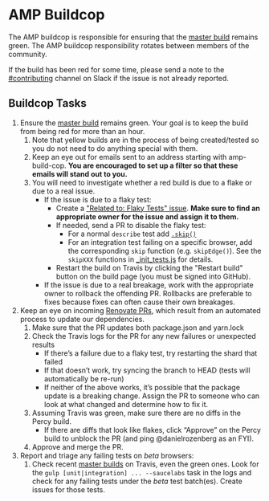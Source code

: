 # AMP Buildcop

The AMP buildcop is responsible for ensuring that the [master build](https://travis-ci.org/ampproject/amphtml/branches) remains green.  The AMP buildcop responsibility rotates between members of the community.

If the build has been red for some time, please send a note to the [#contributing](https://amphtml.slack.com/messages/C9HRJ1GPN) channel on Slack if the issue is not already reported.

## Buildcop Tasks

1. Ensure the [master build](https://travis-ci.org/ampproject/amphtml/branches) remains green.  Your goal is to keep the build from being red for more than an hour.
    1.  Note that yellow builds are in the process of being created/tested so you do not need to do anything special with them.
    2.  Keep an eye out for emails sent to an address starting with amp-build-cop.  **You are encouraged to set up a filter so that these emails will stand out to you.**
    3.  You will need to investigate whether a red build is due to a flake or due to a real issue.
        *   If the issue is due to a flaky test:
            *   Create a ["Related to: Flaky Tests" issue](https://github.com/ampproject/amphtml/issues?q=is%3Aopen+is%3Aissue+label%3A%22Related+to%3A+Flaky+Tests%22).  **Make sure to find an appropriate owner for the issue and assign it to them.**
            *   If needed, send a PR to disable the flaky test:
                *   For a normal `describe` test add [`.skip()`](https://mochajs.org/#inclusive-tests)
                *   For an integration test failing on a specific browser, add the corresponding `skip` function (e.g. `skipEdge()`).  See the `skipXXX` functions in [_init_tests.js](https://github.com/ampproject/amphtml/blob/master/test/_init_tests.js) for details.
            *   Restart the build on Travis by clicking the "Restart build" button on the build page (you must be signed into GitHub).
        *   If the issue is due to a real breakage, work with the appropriate owner to rollback the offending PR.  Rollbacks are preferable to fixes because fixes can often cause their own breakages.
2.  Keep an eye on incoming [Renovate PRs](https://github.com/ampproject/amphtml/pulls/renovate-bot), which result from an automated process to update our dependencies.
    1.  Make sure that the PR updates both package.json and yarn.lock
    2.  Check the Travis logs for the PR for any new failures or unexpected results
        *   If there’s a failure due to a flaky test, try restarting the shard that failed
        *   If that doesn’t work, try syncing the branch to HEAD (tests will automatically be re-run)
        *   If neither of the above works, it’s possible that the package update is a breaking change. Assign the PR to someone who can look at what changed and determine how to fix it.
    3.  Assuming Travis was green, make sure there are no diffs in the Percy build.
        *   If there are diffs that look like flakes, click “Approve” on the Percy build to unblock the PR (and ping @danielrozenberg as an FYI).
    4.  Approve and merge the PR.
3.  Report and triage any failing tests on *beta* browsers:
    1.  Check recent [master builds](https://travis-ci.org/ampproject/amphtml/branches) on Travis, even the green ones. Look for the `gulp [unit|integration] ... --saucelabs` task in the logs and check for any failing tests under the *beta* test batch(es). Create issues for those tests.
